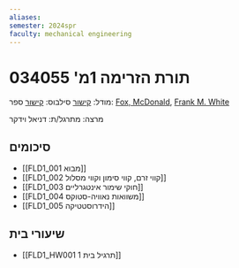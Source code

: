 ```yaml
---
aliases: 
semester: 2024spr
faculty: mechanical engineering
---
```

# תורת הזרימה 1מ' 034055
מודל: [קישור](https://moodle2324.technion.ac.il/course/view.php?id=2572)
סילבוס: [קישור](https://moodle2324.technion.ac.il/pluginfile.php/325380/mod_resource/content/7/Fluids%201%20-%20Syllabus-Spring%2023-%2024%20-%20With%20calendar.pdf)
ספר: [Fox, McDonald](https://annas-archive.org/md5/d94fc3220a84f43f44bf49725af45502), [Frank M. White](http://ftp.demec.ufpr.br/disciplinas/TM240/Marchi/Bibliografia/White_2011_7ed_Fluid-Mechanics.pdf)


מרצה:
מתרגל/ת: דניאל וידקר

## סיכומים
- [[FLD1_001 מבוא]]
- [[FLD1_002 קווי זרם, קווי סימון וקווי מסלול]]
- [[FLD1_003 חוקי שימור אינטגרליים]]
- [[FLD1_004 משוואות נאוויה-סטוקס]]
- [[FLD1_005 הידרוסטטיקה]]

## שיעורי בית
- [[FLD1_HW001 תרגיל בית 1]]